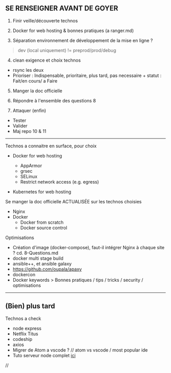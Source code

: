 SE RENSEIGNER AVANT DE GOYER
----------------------------

1. Finir veille/découverte technos

2. Docker for web hosting & bonnes pratiques (a ranger.md)

3. Séparation environnement de développement de la mise en ligne ?

> dev (local uniquement) != preprod/prod/debug

4. clean exigence et choix technos

- rsync les deux
- Prioriser : Indispensable, prioritaire, plus tard, pas necessaire + statut : Fait/en cours/ a Faire

5. Manger la doc officielle

6. Répondre à l'ensemble des questions 8

7. Attaquer (enfin)

- Tester
- Valider
- Maj repo 10 & 11


---

Technos a connaitre en surface, pour choix

-	Docker for web hosting
	- AppArmor
	- grsec
	- SELinux 
	- Restrict network access (e.g. egress)
	
- Kubernetes for web hosting

Se manger la doc officielle ACTUALISÉE sur les technos choisies

- Nginx
- Docker
	- Docker from scratch
	- Docker source control


Optimisations

- Création d'image (docker-compose), faut-il intégrer Nginx à chaque site ? cd. 8-Questions.md
-	docker multi stage build
- ansible++, et ansible galaxy
-	https://github.com/oupala/apaxy
-	dockercon
- Docker keywords > Bonnes pratiques / tips / tricks / security / optimisations


--- 

## (Bien) plus tard

Technos a check

-	node express
-	Netflix Titus
-	codeship
-	axios
-	Migrer de Atom a vscode ? // atom vs vscode / most popular ide
-	Tuto serveur node complet [ici](https://www.youtube.com/watch?v=XCgCjasqEFo&list=PLQlWzK5tU-gDyxC1JTpyC2avvJlt3hrIh&index=2)



































//